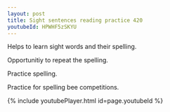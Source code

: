 ```yaml
---
layout: post
title: Sight sentences reading practice 420
youtubeId: HPWHF5zSKYU
---
```

 
 
Helps to learn sight words and their spelling.

Opportunitiy to repeat the spelling. 

Practice spelling. 
 
Practice for spelling bee competitions. 
 
{% include youtubePlayer.html id=page.youtubeId %}
 
 
